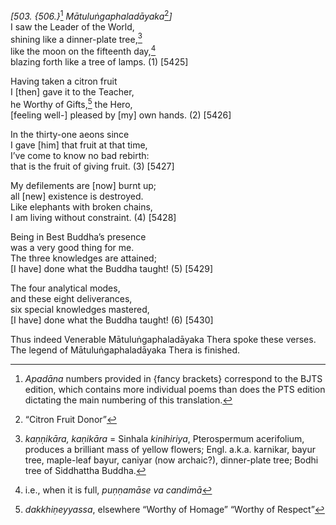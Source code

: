 *\[503. {506.}*[^1] *Mātuluṅgaphaladāyaka*[^2]*\]*  
I saw the Leader of the World,  
shining like a dinner-plate tree,[^3]  
like the moon on the fifteenth day,[^4]  
blazing forth like a tree of lamps. (1) \[5425\]

Having taken a citron fruit  
I \[then\] gave it to the Teacher,  
he Worthy of Gifts,[^5] the Hero,  
\[feeling well-\] pleased by \[my\] own hands. (2) \[5426\]

In the thirty-one aeons since  
I gave \[him\] that fruit at that time,  
I’ve come to know no bad rebirth:  
that is the fruit of giving fruit. (3) \[5427\]

My defilements are \[now\] burnt up;  
all \[new\] existence is destroyed.  
Like elephants with broken chains,  
I am living without constraint. (4) \[5428\]

Being in Best Buddha’s presence  
was a very good thing for me.  
The three knowledges are attained;  
\[I have\] done what the Buddha taught! (5) \[5429\]

The four analytical modes,  
and these eight deliverances,  
six special knowledges mastered,  
\[I have\] done what the Buddha taught! (6) \[5430\]

Thus indeed Venerable Mātuluṅgaphaladāyaka Thera spoke these verses.  
The legend of Mātuluṅgaphaladāyaka Thera is finished.

[^1]: *Apadāna* numbers provided in {fancy brackets} correspond to the BJTS edition, which contains more individual poems than does the PTS edition dictating the main numbering of this translation.

[^2]: “Citron Fruit Donor”

[^3]: *kaṇṇikāra, kaṇikāra* = Sinhala *kinihiriya*, Pterospermum acerifolium, produces a brilliant mass of yellow flowers; Engl. a.k.a. karnikar, bayur tree, maple-leaf bayur, caniyar (now archaic?), dinner-plate tree; Bodhi tree of Siddhattha Buddha.

[^4]: i.e., when it is full, *puṇṇamāse va candimā*

[^5]: *dakkhiṇeyyassa*, elsewhere “Worthy of Homage” “Worthy of Respect”
